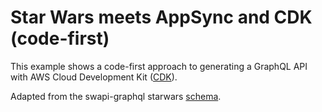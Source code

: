 # Star Wars meets AppSync and CDK (code-first)

This example shows a code-first approach to generating a GraphQL API with AWS Cloud Development Kit ([CDK](https://github.com/aws/aws-cdk)).

Adapted from the swapi-graphql starwars [schema](https://github.com/graphql/swapi-graphql).